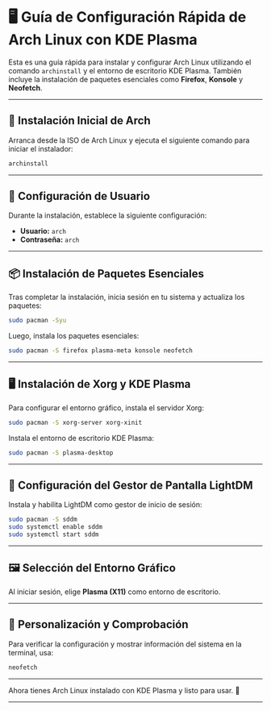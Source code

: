 # 🖥️ Guía de Configuración Rápida de Arch Linux con KDE Plasma

Esta es una guía rápida para instalar y configurar Arch Linux utilizando el comando `archinstall` y el entorno de escritorio KDE Plasma. También incluye la instalación de paquetes esenciales como **Firefox**, **Konsole** y **Neofetch**.

---

## 🚀 Instalación Inicial de Arch
Arranca desde la ISO de Arch Linux y ejecuta el siguiente comando para iniciar el instalador:

```bash
archinstall
```

---

## 🔑 Configuración de Usuario
Durante la instalación, establece la siguiente configuración:

- **Usuario:** `arch`
- **Contraseña:** `arch`

---

## 📦 Instalación de Paquetes Esenciales
Tras completar la instalación, inicia sesión en tu sistema y actualiza los paquetes:

```bash
sudo pacman -Syu
```

Luego, instala los paquetes esenciales:

```bash
sudo pacman -S firefox plasma-meta konsole neofetch
```

---

## 🖥️ Instalación de Xorg y KDE Plasma
Para configurar el entorno gráfico, instala el servidor Xorg:

```bash
sudo pacman -S xorg-server xorg-xinit
```

Instala el entorno de escritorio KDE Plasma:

```bash
sudo pacman -S plasma-desktop
```

---

## 🔳 Configuración del Gestor de Pantalla LightDM
Instala y habilita LightDM como gestor de inicio de sesión:

```bash
sudo pacman -S sddm
sudo systemctl enable sddm
sudo systemctl start sddm
```

---

## 🖼️ Selección del Entorno Gráfico
Al iniciar sesión, elige **Plasma (X11)** como entorno de escritorio.

---

## 🎨 Personalización y Comprobación
Para verificar la configuración y mostrar información del sistema en la terminal, usa:

```bash
neofetch
```

---

Ahora tienes Arch Linux instalado con KDE Plasma y listo para usar. 🚀

---
